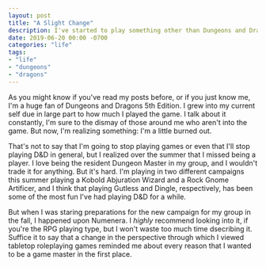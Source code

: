 ```yaml
---
layout: post
title: "A Slight Change"
description: I've started to play something other than Dungeons and Dragons, shockingly
date: 2019-06-20 00:00 -0700
categories: "life"
tags:
- "life"
- "dungeons"
- "dragons"
---
```

As you might know if you've read my posts before, or if you just know me, I'm a huge fan of Dungeons and Dragons 5th Edition.
I grew into my current self due in large part to how much I played the game.
I talk about it constantly, I'm sure to the dismay of those around me who aren't into the game.
But now, I'm realizing something: I'm a little burned out.

That's not to say that I'm going to stop playing games or even that I'll stop playing D&D in general, but I realized over the summer that I missed being a player.
I love being the resident Dungeon Master in my group, and I wouldn't trade it for anything.
But it's hard.
I'm playing in two different campaigns this summer playing a Kobold Abjuration Wizard and a Rock Gnome Artificer, and I think that playing Gutless and Dingle, respectively, has been some of the most fun I've had playing D&D for a while.

But when I was staring preparations for the new campaign for my group in the fall, I happened upon Numenera. I *highly* recommend looking into it, if you're the RPG playing type, but I won't waste too much time dsecribing it.
Suffice it to say that a change in the perspective through which I viewed tabletop roleplaying games reminded me about every reason that I wanted to be a game master in the first place.
